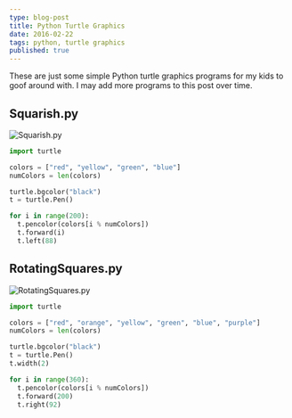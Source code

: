 ```yaml
---
type: blog-post
title: Python Turtle Graphics
date: 2016-02-22
tags: python, turtle graphics
published: true
---
```

These are just some simple Python turtle graphics programs for my kids to goof
around with. I may add more programs to this post over time.

## Squarish.py

<img class="figure img-responsive" src="https://db.tt/UhRmwTQv" alt="Squarish.py">

~~~ python
import turtle

colors = ["red", "yellow", "green", "blue"]
numColors = len(colors)

turtle.bgcolor("black")
t = turtle.Pen()

for i in range(200):
  t.pencolor(colors[i % numColors])
  t.forward(i)
  t.left(88)
~~~

## RotatingSquares.py

<img class="figure img-responsive" src="https://db.tt/QwND6Qa6" alt="RotatingSquares.py">

~~~ python
import turtle

colors = ["red", "orange", "yellow", "green", "blue", "purple"]
numColors = len(colors)

turtle.bgcolor("black")
t = turtle.Pen()
t.width(2)

for i in range(360):
  t.pencolor(colors[i % numColors])
  t.forward(200)
  t.right(92)
~~~
